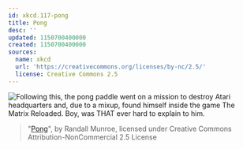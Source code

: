 ```yaml
---
id: xkcd.117-pong
title: Pong
desc: ''
updated: 1150700400000
created: 1150700400000
sources:
  name: xkcd
  url: 'https://creativecommons.org/licenses/by-nc/2.5/'
  license: Creative Commons 2.5
---
```

![Following this, the pong paddle went on a mission to destroy Atari headquarters and, due to a mixup, found himself inside the game The Matrix Reloaded.  Boy, was THAT ever hard to explain to him.](https://imgs.xkcd.com/comics/pong.png)
> "[Pong](https://xkcd.com/117/)", by Randall Munroe, licensed under Creative Commons Attribution-NonCommercial 2.5 License
